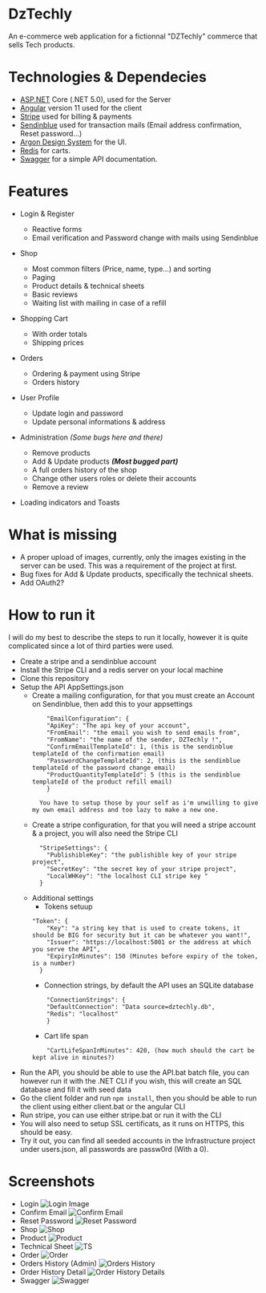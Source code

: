 # DzTechly
An e-commerce web application for a fictionnal "DZTechly" commerce that sells Tech products.

# Technologies & Dependecies
* [ASP.NET](https://dotnet.microsoft.com/apps/aspnet) Core (.NET 5.0), used for the Server
* [Angular](https://angular.io/) version 11 used for the client
* [Stripe](https://stripe.com/) used for billing & payments
* [Sendinblue](https://www.sendinblue.com/) used for transaction mails (Email address confirmation, Reset password...)
* [Argon Design System](https://demos.creative-tim.com/argon-design-system-angular/#/home) for the UI.
* [Redis](https://redis.io/) for carts.
* [Swagger](https://swagger.io/) for a simple API documentation.

# Features
* Login & Register 
  * Reactive forms
  * Email verification and Password change with mails using Sendinblue

* Shop 
  * Most common filters (Price, name, type...) and sorting
  * Paging
  * Product details & technical sheets
  * Basic reviews
  * Waiting list with mailing in case of a refill
  
* Shopping Cart 
  * With order totals
  * Shipping prices

* Orders
  * Ordering & payment using Stripe
  * Orders history
  
* User Profile
  * Update login and password
  * Update personal informations & address
 
* Administration _(Some bugs here and there)_
  * Remove products
  * Add & Update products _**(Most bugged part)**_
  * A full orders history of the shop
  * Change other users roles or delete their accounts
  * Remove a review

* Loading indicators and Toasts 
  
# What is missing

* A proper upload of images, currently, only the images existing in the server can be used. This was a requirement of the project at first.
* Bug fixes for Add & Update products, specifically the technical sheets.
* Add OAuth2?

# How to run it
I will do my best to describe the steps to run it locally, however it is quite complicated since a lot of third parties were used.

* Create a stripe and a sendinblue account
* Install the Stripe CLI and a redis server on your local machine
* Clone this repository
* Setup the API AppSettings.json
  * Create a mailing configuration, for that you must create an Account on Sendinblue, then add this to your appsettings
    ```
        "EmailConfiguration": {
        "ApiKey": "The api key of your account",
        "FromEmail": "the email you wish to send emails from",
        "FromName": "the name of the sender, DZTechly !",
        "ConfirmEmailTemplateId": 1, (this is the sendinblue templateId of the confirmation email)
        "PasswordChangeTemplateId": 2, (this is the sendinblue templateId of the password change email)
        "ProductQuantityTemplateId": 5 (this is the sendinblue templateId of the product refill email)
        }
      
      You have to setup those by your self as i'm unwilling to give my own email address and too lazy to make a new one.
    ```
  * Create a stripe configuration, for that you will need a stripe account & a project, you will also need the Stripe CLI
    ```
      "StripeSettings": {
        "PublishibleKey": "the publishible key of your stripe project",
        "SecretKey": "the secret key of your stripe project",
        "LocalWHKey": "the localhost CLI stripe key "
      }
    ```
  * Additional settings
    * Tokens setuup
    ```
    "Token": {
        "Key": "a string key that is used to create tokens, it should be BIG for security but it can be whatever you want!",
        "Issuer": "https://localhost:5001 or the address at which you serve the API",
        "ExpiryInMinutes": 150 (Minutes before expiry of the token, is a number)
      }
    ```
    * Connection strings, by default the API uses an SQLite database
    ```
        "ConnectionStrings": {
        "DefaultConnection": "Data source=dztechly.db",
        "Redis": "localhost"
        }
    ```
    * Cart life span
    ```
        "CartLifeSpanInMinutes": 420, (how much should the cart be kept alive in minutes?)
    ```
* Run the API, you should be able to use the API.bat batch file, you can however run it with the .NET CLI if you wish, this will create an SQL database and fill it with seed data
* Go the client folder and run `npm install`, then you should be able to run the client using either client.bat or the angular CLI
* Run stripe, you can use either stripe.bat or run it with the CLI
* You will also need to setup SSL certificats, as it runs on HTTPS, this should be easy.
* Try it out, you can find all seeded accounts in the Infrastructure project under users.json, all passwords are passw0rd (With a 0).
# Screenshots
* Login
![Login Image](https://github.com/ZakariaDjebbes/DzTechly/blob/master/Screenshots/Login.png)
* Confirm Email
![Confirm Email](https://github.com/ZakariaDjebbes/DzTechly/blob/master/Screenshots/Confirm%20Mail.png)
* Reset Password
![Reset Password](https://github.com/ZakariaDjebbes/DzTechly/blob/master/Screenshots/Reset%20Password.png)
* Shop
![Shop](https://github.com/ZakariaDjebbes/DzTechly/blob/master/Screenshots/Shop.png)
* Product
![Product](https://github.com/ZakariaDjebbes/DzTechly/blob/master/Screenshots/Product.png)
* Technical Sheet
![TS](https://github.com/ZakariaDjebbes/DzTechly/blob/master/Screenshots/TechnicalSheet.png)
* Order
![Order](https://github.com/ZakariaDjebbes/DzTechly/blob/master/Screenshots/Order.png)
* Orders History (Admin)
![Orders History](https://github.com/ZakariaDjebbes/DzTechly/blob/master/Screenshots/OrdersHistory.png)
* Order History Detail
![Order History Details](https://github.com/ZakariaDjebbes/DzTechly/blob/master/Screenshots/Order-History-Details.png)
* Swagger
![Swagger](https://github.com/ZakariaDjebbes/DzTechly/blob/master/Screenshots/Swagger.png)
